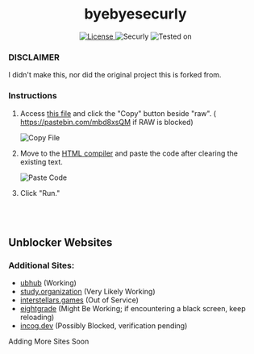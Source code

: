 <h1 align="center">byebyesecurly</h1>
<p align="center">
  <a href="link_to_license">
    <img src="https://img.shields.io/badge/License-CC0-blue.svg" alt="License">
  </a>
  <img src="https://img.shields.io/badge/Securely-Yes-brightgreen.svg" alt="Securly">
<img src="https://img.shields.io/badge/Tested%20on-CHROMEBOOK-informational" alt="Tested on">
</p>

### DISCLAIMER
I didn't make this, nor did the original project this is forked from. 


### Instructions

1. Access [this file](/SecurlyKiller) and click the "Copy" button beside "raw". ( https://pastebin.com/mbd8xsQM if RAW is blocked)
   
   ![Copy File](https://github.com/HXCHS/HackersX-Unblocked-Websites/assets/113638066/18e289c4-da5f-47b3-a8ac-195996f7d3d1)

2. Move to the [HTML compiler](https://onecompiler.com/html) and paste the code after clearing the existing text.

   ![Paste Code](https://github.com/HXCHS/HackersX-Unblocked-Websites/assets/113638066/6406840d-5334-4d18-a5db-debdd18334b0)

3. Click "Run."


<br>
<br>

## Unblocker Websites
### Additional Sites:
- [ubhub](https://ubhub-a358941cfbbb.herokuapp.com/ocean) (Working) 
- [study.organization](http://study.organization.tomahawkchurch.org/) (Very Likely Working)
- [interstellars.games](https://interstellars.games/) (Out of Service)
- [eightgrade](https://69.eightgrade.com/) (Might Be Working; if encountering a black screen, keep reloading)
- [incog.dev](https://incog.dev/#) (Possibly Blocked, verification pending)

Adding More Sites Soon
